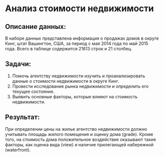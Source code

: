 # Анализ стоимости недвижимости

## Описание данных:

В наборе данных представлена информация о продажах домов в округе Кинг, штат Вашингтон, США, за период с мая 2014 года по май 2015 года. Всего в таблице содержится 21613 строк и 21 столбец.

## Задачи:

1. Помочь агентству недвижимости изучить и проанализировать данные о стоимости недвижимости в округе Кинг.
2. Провести исследование рынка недвижимости и определить его текущее состояние.
3. Выявить основные факторы, которые влияют на стоимость недвижимости.

## Результат:

При определении цены на жилье агентство недвижимости должно учитывать площадь жилого помещения и оценку дома (grade). 
Кроме того, на стоимость дома положительное воздействие оказывают такие факторы, как оценка вида (view) и наличие прилегающей набережной (waterfront).
